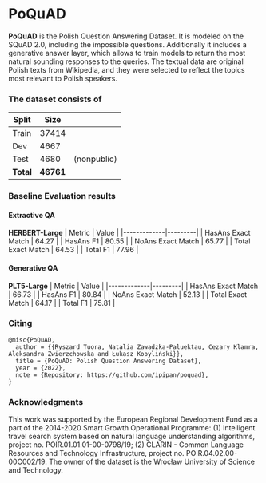 # PoQuAD
**PoQuAD** is the Polish Question Answering Dataset. It is modeled on the SQuAD 2.0, including the impossible questions. Additionally it includes a generative answer layer, which allows to train models to return the most natural sounding responses to the queries. The textual data are original Polish texts from Wikipedia, and they were selected to reflect the topics most relevant to Polish speakers.

### The dataset consists of

| Split | Size  |             |
|-------|-------|-------------|
| Train | 37414 |             |
| Dev   | 4667  |             |
| Test  | 4680  | (nonpublic) |
| **Total** | **46761** |     |


### Baseline Evaluation results

#### Extractive QA

**HERBERT-Large**
| Metric      | Value  |
|-------------|---------|
| HasAns Exact Match | 64.27 |
| HasAns F1          | 80.55 |
| NoAns Exact Match  | 65.77 |
| Total Exact Match  | 64.53 |
| Total F1           | 77.96 |

#### Generative QA

**PLT5-Large**
| Metric      | Value  |
|-------------|---------|
| HasAns Exact Match | 66.73 |
| HasAns F1          | 80.84 |
| NoAns Exact Match  | 52.13 |
| Total Exact Match  | 64.17 |
| Total F1           | 75.81 |

### Citing

```
@misc{PoQuAD,
  author = {{Ryszard Tuora, Natalia Zawadzka-Paluektau, Cezary Klamra, Aleksandra Zwierzchowska and Łukasz Kobyliński}},
  title = {PoQuAD: Polish Question Answering Dataset},
  year = {2022},
  note = {Repository: https://github.com/ipipan/poquad},
}
```

### Acknowledgments
This work was supported by the European Regional Development Fund as a part of the 2014-2020 Smart Growth Operational Programme: (1) Intelligent travel search system based on natural language understanding algorithms, project no. POIR.01.01.01-00-0798/19; (2) CLARIN - Common Language Resources and Technology Infrastructure, project no. POIR.04.02.00-00C002/19. The owner of the dataset is the Wrocław University of Science and Technology.
